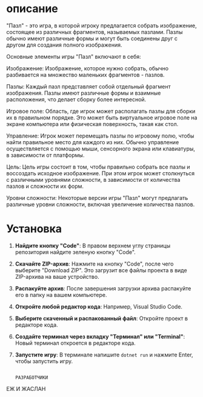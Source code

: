 # описание
"Пазл" - это игра, в которой игроку предлагается собрать изображение, состоящее из различных фрагментов, называемых пазлами. Пазлы обычно имеют различные формы и могут быть соединены друг с другом для создания полного изображения.

Основные элементы игры "Пазл" включают в себя:

Изображение: Изображение, которое нужно собрать, обычно разбивается на множество маленьких фрагментов - пазлов.

Пазлы: Каждый пазл представляет собой отдельный фрагмент изображения. Пазлы имеют различные формы и взаимные расположения, что делает сборку более интересной.

Игровое поле: Область, где игрок может располагать пазлы для сборки их в правильном порядке. Это может быть виртуальное игровое поле на экране компьютера или физическая поверхность, такая как стол.

Управление: Игрок может перемещать пазлы по игровому полю, чтобы найти правильное место для каждого из них. Обычно управление осуществляется с помощью мыши, сенсорного экрана или клавиатуры, в зависимости от платформы.

Цель: Цель игры состоит в том, чтобы правильно собрать все пазлы и воссоздать исходное изображение. При этом игрок может столкнуться с различными уровнями сложности, в зависимости от количества пазлов и сложности их форм.

Уровни сложности: Некоторые версии игры "Пазл" могут предлагать различные уровни сложности, включая увеличение количества пазлов.

# Установка

1. **Найдите кнопку "Code"**: В правом верхнем углу страницы репозитория найдите зеленую кнопку "Code".

2. **Скачайте ZIP-архив**: Нажмите на кнопку "Code", после чего выберите "Download ZIP". Это загрузит все файлы проекта в виде ZIP-архива на ваше устройство.

3. **Распакуйте архив**: После завершения загрузки архива распакуйте его в папку на вашем компьютере.                                                
 
4. **Откройте любой редактор кода**: Например, Visual Studio Code.
 
5. **Выберите скаченный и распакованный файл**: Откройте проект в редакторе кода.

6. **Создайте терминал через вкладку "Терминал" или "Terminal"**: Новый терминал откроется в редакторе кода.

7. **Запустите игру**: В терминале напишите 
`dotnet run` 
и нажмите Enter, чтобы запустить игру.

                                                                                                        РАЗРАБОТЧИКИ    
ЕЖ И ЖАСЛАН 
